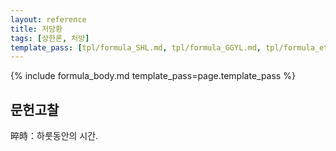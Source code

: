 ```yaml
---
layout: reference
title: 저당환
tags: [상한론, 처방]
template_pass: [tpl/formula_SHL.md, tpl/formula_GGYL.md, tpl/formula_etc.md]
---
```



{% include formula_body.md template_pass=page.template_pass %}

## 문헌고찰

晬時：하룻동안의 시간.
